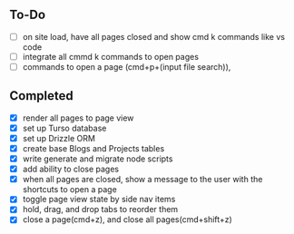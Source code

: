 ## To-Do

- [ ] on site load, have all pages closed and show cmd k commands like vs code
- [ ] integrate all cmmd k commands to open pages
- [ ] commands to open a page (cmd+p+(input file search)),

## Completed

- [x] render all pages to page view
- [x] set up Turso database
- [x] set up Drizzle ORM
- [x] create base Blogs and Projects tables
- [x] write generate and migrate node scripts
- [x] add ability to close pages
- [x] when all pages are closed, show a message to the user with the shortcuts to open a page
- [x] toggle page view state by side nav items
- [x] hold, drag, and drop tabs to reorder them
- [x] close a page(cmd+z), and close all pages(cmd+shift+z)
